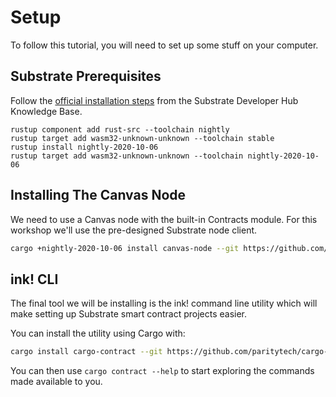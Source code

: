 Setup
===

To follow this tutorial, you will need to set up some stuff on your computer.

## Substrate Prerequisites

Follow the
[official installation steps](https://substrate.dev/docs/en/knowledgebase/getting-started/) from the
Substrate Developer Hub Knowledge Base.

```
rustup component add rust-src --toolchain nightly
rustup target add wasm32-unknown-unknown --toolchain stable
rustup install nightly-2020-10-06
rustup target add wasm32-unknown-unknown --toolchain nightly-2020-10-06
```

## Installing The Canvas Node

We need to use a Canvas node with the built-in Contracts module. For this workshop we'll use the pre-designed Substrate node client.

```bash
cargo +nightly-2020-10-06 install canvas-node --git https://github.com/paritytech/canvas-node.git --tag v0.1.0 --force
```

## ink! CLI

The final tool we will be installing is the ink! command line utility which will make setting up Substrate smart contract projects easier.

You can install the utility using Cargo with:

```bash
cargo install cargo-contract --git https://github.com/paritytech/cargo-contract.git --rev 6d4c18a --force
```

You can then use `cargo contract --help` to start exploring the commands made available to you.
